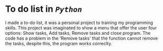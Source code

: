 # To do list in *`Python`*
I made a to-do list, it was a personal project to training my programming skills.
This project was imaginated to show a menu that offer the user four options: Show tasks, Add tasks, Remove tasks and close program. The code has a problem in the 'Remove tasks' that the function cannot remove the tasks, despite this, the program works correclty.
